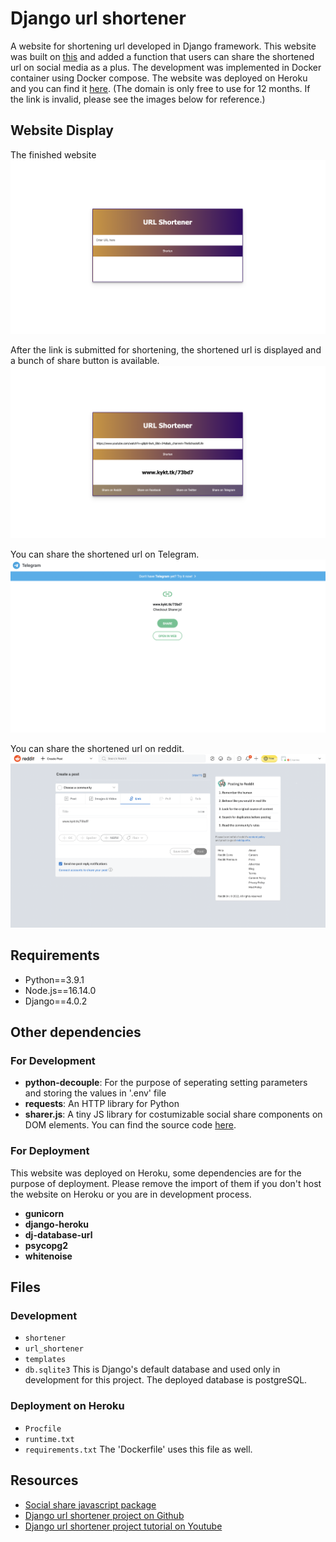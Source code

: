 # Django url shortener

A website for shortening url developed in Django framework. This website was built on [this](https://github.com/tomitokko/django_url_shortner) and added a function that users can share the shortened url on social media as a plus. The development was implemented in Docker container using Docker compose. The website was deployed on Heroku and you can find it [here](www.kykt.tk). (The domain is only free to use for 12 months. If the link is invalid, please see the images below for reference.)

## Website Display

The finished website
![finished website of url shortener](https://github.com/hsuan81/django-url-shortener/blob/main/images/web_shortener.png "Website")

After the link is submitted for shortening, the shortened url is displayed and a bunch of share button is available.
![display the shortened url](https://github.com/hsuan81/django-url-shortener/blob/main/images/shortened_link.png "shortening url")

You can share the shortened url on Telegram.
![share shortened url on telegram](https://github.com/hsuan81/django-url-shortener/blob/main/images/share_telegram.png "share on telegram")

You can share the shortened url on reddit.
![share shortened url on reddit](https://github.com/hsuan81/django-url-shortener/blob/main/images/share_reddit.png "share on reddit")


## Requirements

- Python==3.9.1
- Node.js==16.14.0
- Django==4.0.2

## Other dependencies

### For Development

- **python-decouple**: For the purpose of seperating setting parameters and storing the values in '.env' file
- **requests**: An HTTP library for Python
- **sharer.js**: A tiny JS library for costumizable social share components on DOM elements. You can find the source code [here](https://github.com/ellisonleao/sharer.js). 

### For Deployment

This website was deployed on Heroku, some dependencies are for the purpose of deployment. Please remove the import of them if you don't host the website on Heroku or you are in development process.

- **gunicorn**
- **django-heroku**
- **dj-database-url**
- **psycopg2**
- **whitenoise**

## Files

### Development

- `shortener`
- `url_shortener`
- `templates`
- `db.sqlite3` 
    This is Django's default database and used only in development for this project. The deployed database is postgreSQL.

### Deployment on Heroku

- `Procfile`
- `runtime.txt`
- `requirements.txt`
    The 'Dockerfile' uses this file as well.


## Resources

- [Social share javascript package](https://ellisonleao.github.io/sharer.js/)
- [Django url shortener project on Github](https://github.com/tomitokko/django_url_shortner)
- [Django url shortener project tutorial on Youtube](https://www.youtube.com/watch?v=qPtScmB8CgA&list=PL1neKdrN14qPnbqipaDxcKK0qfrCb1Qpb&index=4&t=2569s&ab_channel=freeCodeCamp.org)

